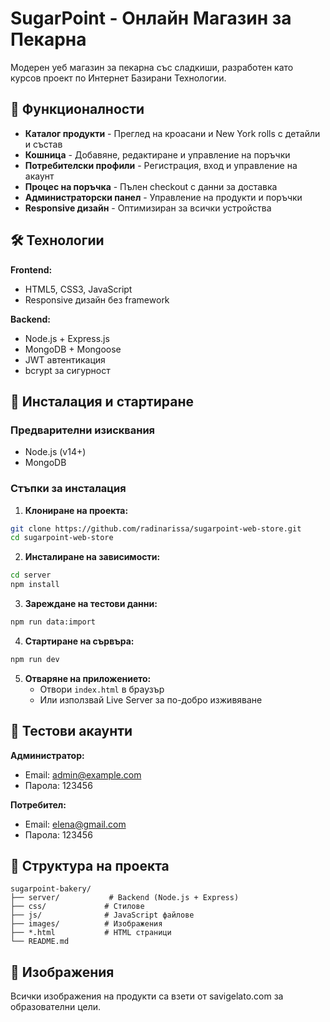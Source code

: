 # SugarPoint - Онлайн Магазин за Пекарна
Модерен уеб магазин за пекарна със сладкиши, разработен като курсов проект по Интернет Базирани Технологии.

## 🎯 Функционалности
- **Каталог продукти** - Преглед на кроасани и New York rolls с детайли и състав
- **Кошница** - Добавяне, редактиране и управление на поръчки
- **Потребителски профили** - Регистрация, вход и управление на акаунт
- **Процес на поръчка** - Пълен checkout с данни за доставка
- **Администраторски панел** - Управление на продукти и поръчки
- **Responsive дизайн** - Оптимизиран за всички устройства

## 🛠️ Технологии
**Frontend:**
- HTML5, CSS3, JavaScript
- Responsive дизайн без framework

**Backend:**
- Node.js + Express.js
- MongoDB + Mongoose
- JWT автентикация
- bcrypt за сигурност

## 🚀 Инсталация и стартиране

### Предварителни изисквания
- Node.js (v14+)
- MongoDB

### Стъпки за инсталация
1. **Клониране на проекта:**
```bash
git clone https://github.com/radinarissa/sugarpoint-web-store.git
cd sugarpoint-web-store
```

2. **Инсталиране на зависимости:**
```bash
cd server
npm install
```

3. **Зареждане на тестови данни:**
```bash
npm run data:import
```

4. **Стартиране на сървъра:**
```bash
npm run dev
```

5. **Отваряне на приложението:**
   - Отвори `index.html` в браузър
   - Или използвай Live Server за по-добро изживяване

## 👤 Тестови акаунти
**Администратор:**
- Email: admin@example.com
- Парола: 123456

**Потребител:**
- Email: elena@gmail.com  
- Парола: 123456

## 📁 Структура на проекта
```
sugarpoint-bakery/
├── server/           # Backend (Node.js + Express)
├── css/             # Стилове
├── js/              # JavaScript файлове
├── images/          # Изображения
├── *.html           # HTML страници
└── README.md
```

## 📸 Изображения
Всички изображения на продукти са взети от savigelato.com за образователни цели.